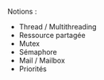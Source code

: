 Notions :

- Thread / Multithreading
- Ressource partagée
- Mutex
- Sémaphore
- Mail / Mailbox
- Priorités

